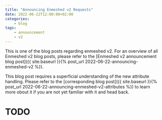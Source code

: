 ```yaml
---
title: "Announcing Enmeshed v2 Requests"
date: 2022-06-22T12:00:00+02:00
categories:
    - blog
tags:
    - announcement
    - v2
---
```


This is one of the blog posts regarding enmeshed v2. For an overview of all Enmeshed v2 blog posts, please refer to the [Enmeshed v2 announcement blog post]({{ site.baseurl }}{% post_url 2022-06-22-announcing-enmeshed-v2 %}).

This blog post requires a superficial understanding of the new attribute handling. Please refer to the [corresponding blog post]({{ site.baseurl }}{% post_url 2022-06-22-announcing-enmeshed-v2-attributes %}) to learn more obout it if you are not yet familiar with it and head back.

# TODO

